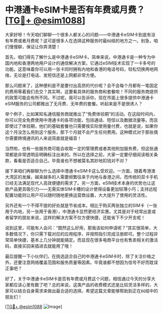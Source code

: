 # 中港通卡eSIM卡是否有年费或月费？[[TG💪+ @esim1088](https://t.me/s/esim1088)]

大家好呀！今天咱们聊聊一个很多人都关心的问题——中港通卡eSIM卡到底有没有年费或者月费呢？这可是很多人在选择这种服务时最纠结的地方之一。别急，咱们慢慢聊，保证让你弄清楚！

首先，咱们得先了解什么是中港通卡eSIM卡。简单来说，中港通卡是一种专为中国内地和香港两地用户设计的通信解决方案，它通过eSIM技术实现了一卡多号的功能。这意味着你可以用一张卡同时拥有内地和香港的电话号码，轻松切换两地网络，无论是打电话、发短信还是上网都非常方便。

那么问题来了，这种便利是不是要付出高昂的代价呢？会不会每个月都有一笔固定的费用等着我们去交？其实啊，这要看具体的服务商和套餐啦！不同的服务商提供的政策可能会有所不同。不过呢，我可以告诉你，现在市面上很多提供中港通卡eSIM服务的公司都推出了无月费、无年费的套餐。听起来是不是很诱人？

举个例子，比如某知名通信服务商就推出了“免费体验期”的活动。在这段时间内，你可以完全免费使用中港通卡的各项功能，包括通话、短信以及数据流量等。而且即使过了体验期，他们的基础套餐也只需要按实际使用量付费，也就是说，如果你这个月没怎么用到这个服务，那下个月就不会产生任何费用。这种模式对于那些偶尔需要跨境通讯的人来说简直就是福音！

当然啦，也有一些服务商可能会收取一定的管理费或者其他附加服务费，但这些通常都是非常透明且明确标注出来的。所以在选择之前，大家一定要仔细阅读相关条款，看看是否适合自己。毕竟谁也不想被莫名其妙地扣钱对不对？

接下来咱们再聊聊为什么选择中港通卡eSIM卡这么受欢迎。一方面，随着粤港澳大湾区的发展，越来越多的人需要频繁往来于内地与香港之间，而传统的双卡手机已经无法满足现代人高效便捷的需求了。另一方面，eSIM技术本身的优势也让这款产品更具吸引力——无需实体SIM卡槽的设计使得设备更加轻薄小巧；支持远程配置功能则让用户可以随时随地更换运营商设置，大大提升了使用的灵活性。

另外还有一个不得不提的好处就是节省成本。相比于购买两张独立的SIM卡（一张用于内地，另一张用于香港），中港通卡显然更经济实惠。尤其是对于经常出差或者留学的朋友来说，这样的解决方案不仅方便快捷，还能省下不少开支呢！

说到这里，可能有人会问：“既然这么好用，那我该如何申请呢？”其实很简单，大多数情况下，你只需下载对应的应用程序，并按照指引完成注册即可。整个过程非常简单快捷，基本上几分钟就能搞定。而且现在很多电商平台也有售卖相关的激活码，直接买回来插进去就能用了哦！

最后提醒一下小伙伴们，在挑选适合自己的中港通卡eSIM卡时，除了关注价格之外，还要注意网络覆盖范围和服务质量等因素。毕竟谁都不想因为信号不好而耽误正事吧？

好了，关于中港通卡eSIM卡是否有年费或月费这个问题，相信通过今天的分享大家都应该心里有数了吧？总的来说，这类产品的收费模式还是比较灵活多样的，大家可以结合自身需求来做出最合适的选择。希望这篇文章能够帮助到正在纠结中的朋友们！

[[TG💪+ @esim1088](https://t.me/s/esim1088) ![Image](https://i.postimg.cc/4NQfJmqS/Snipaste-2025-05-13-00-14-12.png)]